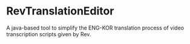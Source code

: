# RevTranslationEditor
A java-based tool to simplify the ENG-KOR translation process of video transcription scripts given by Rev.
